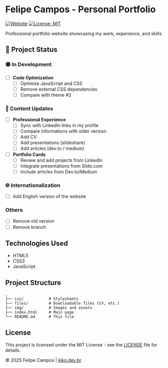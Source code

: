 # Felipe Campos - Personal Portfolio

[![Website](https://img.shields.io/website?url=https%3A%2F%2Fkiko.dev.br&style=flat-square)](https://kiko.dev.br)
[![License: MIT](https://img.shields.io/badge/License-MIT-blue.svg?style=flat-square)](https://opensource.org/licenses/MIT)

Professional portfolio website showcasing my work, experience, and skills.

## 🚀 Project Status

### 🟡 In Development
- [ ] **Code Optimization**
  - [ ] Optimize JavaScript and CSS
  - [ ] Remove external CSS dependencies
  - [ ] Compare with theme #2

### 📝 Content Updates
- [ ] **Professional Experience**
  - [ ] Sync with LinkedIn links in my profile
  - [ ] Compare informations with older version
  - [ ] Add CV
  - [ ] Add presentations (slideshare)
  - [ ] Add articles (dev.to / medium)

- [ ] **Portfolio Cards**
  - [ ] Review and add projects from LinkedIn
  - [ ] Integrate presentations from Slide.com
  - [ ] Include articles from Dev.to/Medium

### 🌐 Internationalization
- [ ] Add English version of the website

### Others
- [ ] Remove old version
- [ ] Remove branch

## Technologies Used
- HTML5
- CSS3
- JavaScript

## Project Structure
```
.
├── css/           # Stylesheets
├── files/         # Downloadable files (CV, etc.)
├── img/           # Images and assets
├── index.html     # Main page
└── README.md      # This file
```

## License
This project is licensed under the MIT License - see the [LICENSE](LICENSE) file for details.

© 2025 Felipe Campos | [kiko.dev.br](https://kiko.dev.br)